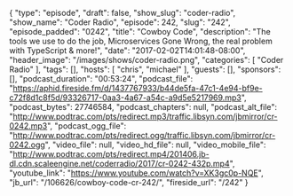 {
  "type": "episode",
  "draft": false,
  "show_slug": "coder-radio",
  "show_name": "Coder Radio",
  "episode": 242,
  "slug": "242",
  "episode_padded": "0242",
  "title": "Cowboy Code",
  "description": "The tools we use to do the job, Microservices Gone Wrong, the real problem with TypeScript & more!",
  "date": "2017-02-02T14:01:48-08:00",
  "header_image": "/images/shows/coder-radio.png",
  "categories": [
    "Coder Radio"
  ],
  "tags": [],
  "hosts": [
    "chris",
    "michael"
  ],
  "guests": [],
  "sponsors": [],
  "podcast_duration": "00:53:24",
  "podcast_file": "https://aphid.fireside.fm/d/1437767933/b44de5fa-47c1-4e94-bf9e-c72f8d1c8f5d/93326717-0aa3-4a67-a54c-a9d5e5217969.mp3",
  "podcast_bytes": 27746584,
  "podcast_chapters": null,
  "podcast_alt_file": "http://www.podtrac.com/pts/redirect.mp3/traffic.libsyn.com/jbmirror/cr-0242.mp3",
  "podcast_ogg_file": "http://www.podtrac.com/pts/redirect.ogg/traffic.libsyn.com/jbmirror/cr-0242.ogg",
  "video_file": null,
  "video_hd_file": null,
  "video_mobile_file": "http://www.podtrac.com/pts/redirect.mp4/201406.jb-dl.cdn.scaleengine.net/coderradio/2017/cr-0242-432p.mp4",
  "youtube_link": "https://www.youtube.com/watch?v=XK3gc0p-NQE",
  "jb_url": "/106626/cowboy-code-cr-242/",
  "fireside_url": "/242"
}

